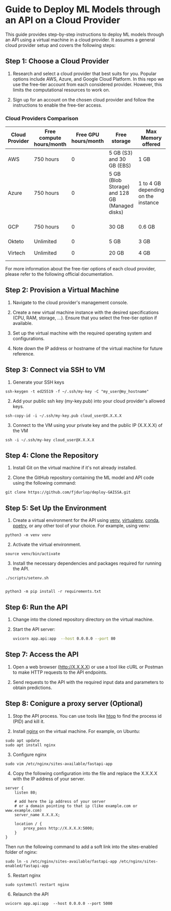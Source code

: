 # Guide to Deploy ML Models through an API on a Cloud Provider

This guide provides step-by-step instructions to deploy ML models through an API using a virtual machine in a cloud provider. It assumes a general cloud provider setup and covers the following steps:

## Step 1: Choose a Cloud Provider

1. Research and select a cloud provider that best suits for you. Popular options include AWS, Azure, and Google Cloud Platform. In this repo we use the free-tier account from each considered provider. However, this limits the computational resources to work on.

2. Sign up for an account on the chosen cloud provider and follow the instructions to enable the free-tier access.

### Cloud Providers Comparison
| Cloud Provider | Free compute hours/month | Free GPU hours/month | Free storage                                   | Max Memory offered                  | Free tier duration  |
| -------------- | ------------------------ | -------------------- | ---------------------------------------------- | ----------------------------------- | ------------------- |
| AWS            | 750 hours                | 0                    | 5 GB (S3) and 30 GB (EBS)                      | 1 GB                                | 12 months           |
| Azure          | 750 hours                | 0                    | 5 GB (Blob Storage) and 128 GB (Managed disks) | 1 to 4 GB depending on the instance | 12 months           |
| GCP            | 750 hours                | 0                    | 30 GB                                          | 0.6 GB                              | 12 months + 300 USD |
| Okteto         | Unlimited                | 0                    | 5 GB                                           | 3 GB                                | Unlimited           |
| Virtech        | Unlimited                | 0                    | 20 GB                                          | 4 GB                                | 1 semester          |

For more information about the free-tier options of each cloud provider, please refer to the following official documentation.

## Step 2: Provision a Virtual Machine

1. Navigate to the cloud provider's management console.

2. Create a new virtual machine instance with the desired specifications (CPU, RAM, storage, ...). Ensure that you select the free-tier option if available.

3. Set up the virtual machine with the required operating system and configurations.

4. Note down the IP address or hostname of the virtual machine for future reference.

## Step 3: Connect via SSH to VM

1.  Generate your SSH keys 
```shell
ssh-keygen -t ed25519 -f ~/.ssh/my-key -C "my_user@my_hostname"
```
2. Add your public ssh key (my-key.pub) into your cloud provider's allowed keys.
```shell
ssh-copy-id -i ~/.ssh/my-key.pub cloud_user@X.X.X.X
```
3. Connect to the VM using your private key and the public IP (X.X.X.X) of the VM
```shell
ssh -i ~/.ssh/my-key cloud_user@X.X.X.X
```
## Step 4: Clone the Repository

1. Install Git on the virtual machine if it's not already installed.

2. Clone the GitHub repository containing the ML model and API code using the following command:

```shell
git clone https://github.com/fjdurlop/deploy-GAISSA.git
```
## Step 5: Set Up the Environment

1. Create a virtual environment for the API using [venv](https://docs.python.org/3/library/venv.html), [virtualenv](https://virtualenv.pypa.io/en/latest/), [conda](https://docs.conda.io/projects/conda/en/latest/user-guide/tasks/manage-environments.html), [poetry](https://python-poetry.org/), or any other tool of your choice. For example, using venv:

```shell
python3 -m venv venv
```

2. Activate the virtual environment.

```shell
source venv/bin/activate
```

3. Install the necessary dependencies and packages required for running the API. 

```shell
./scripts/setenv.sh
```

```shell

python3 -m pip install -r requirements.txt

```

## Step 6: Run the API

1. Change into the cloned repository directory on the virtual machine.

2. Start the API server:

    ```bash
    uvicorn app.api:app  --host 0.0.0.0 --port 80
    ```

## Step 7: Access the API
1. Open a web browser (http://X.X.X.X) or use a tool like cURL or Postman to make HTTP requests to the API endpoints.

2. Send requests to the API with the required input data and parameters to obtain predictions.

## Step 8: Conigure a proxy server (Optional)
1. Stop the API process. You can use tools like [htop](https://htop.dev/) to find the process id (PID) and kill it.

2. Install [nginx](https://www.nginx.com/) on the virtual machine. For example, on Ubuntu:
```shell
sudo apt update
sudo apt install nginx
```

3. Configure nginx
```shell
sudo vim /etc/nginx/sites-available/fastapi-app
```

4. Copy the following configuration into the file and replace the X.X.X.X with the IP address of your server.
```shell
server {
    listen 80;

    # add here the ip address of your server
    # or a domain pointing to that ip (like example.com or www.example.com)
    server_name X.X.X.X;

    location / {
        proxy_pass http://X.X.X.X:5000;
    }
}
```

Then run the following command to add a soft link into the sites-enabled folder of nginx:
```shell
sudo ln -s /etc/nginx/sites-available/fastapi-app /etc/nginx/sites-enabled/fastapi-app
```

5. Restart nginx
```shell
sudo systemctl restart nginx
```

6. Relaunch the API
```shell
uvicorn app.api:app  --host 0.0.0.0 --port 5000
```
